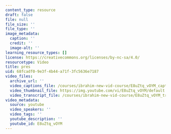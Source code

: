 ```yaml
---
content_type: resource
draft: false
file: null
file_size: ''
file_type: ''
image_metadata:
  caption: ''
  credit: ''
  image-alt: ''
learning_resource_types: []
license: https://creativecommons.org/licenses/by-nc-sa/4.0/
resourcetype: Video
title: pres
uid: 68fcadf0-9e3f-4b44-a71f-3fc5636e7187
video_files:
  archive_url: ''
  video_captions_file: /courses/ibrahim-new-vid-course/E8uZtq_vOYM_captions.webvtt
  video_thumbnail_file: https://img.youtube.com/vi/E8uZtq_vOYM/default.jpg
  video_transcript_file: /courses/ibrahim-new-vid-course/E8uZtq_vOYM_transcript.pdf
video_metadata:
  source: youtube
  video_speakers: ''
  video_tags: ''
  youtube_description: ''
  youtube_id: E8uZtq_vOYM
---
```

